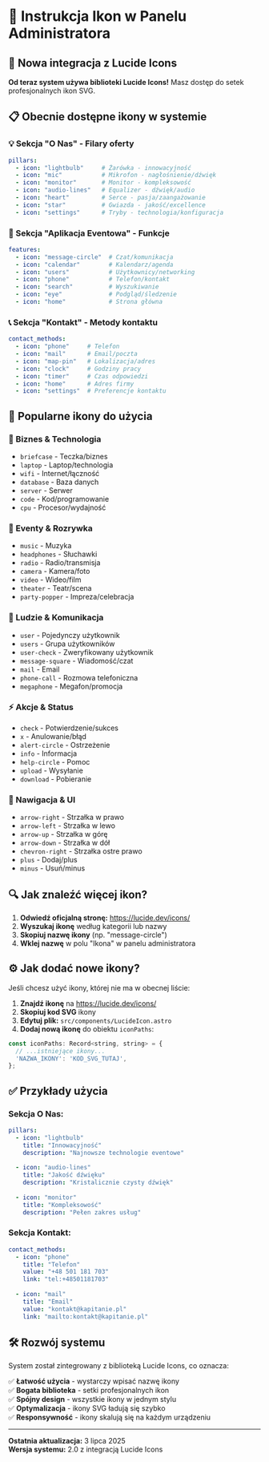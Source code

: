 # 🎨 Instrukcja Ikon w Panelu Administratora

## 🚀 Nowa integracja z Lucide Icons

**Od teraz system używa biblioteki Lucide Icons!** Masz dostęp do setek profesjonalnych ikon SVG.

## 📋 Obecnie dostępne ikony w systemie

### 💡 Sekcja "O Nas" - Filary oferty
```yaml
pillars:
  - icon: "lightbulb"     # Żarówka - innowacyjność
  - icon: "mic"           # Mikrofon - nagłośnienie/dźwięk  
  - icon: "monitor"       # Monitor - kompleksowość
  - icon: "audio-lines"   # Equalizer - dźwięk/audio
  - icon: "heart"         # Serce - pasja/zaangażowanie
  - icon: "star"          # Gwiazda - jakość/excellence
  - icon: "settings"      # Tryby - technologia/konfiguracja
```

### 📱 Sekcja "Aplikacja Eventowa" - Funkcje
```yaml
features:
  - icon: "message-circle"  # Czat/komunikacja
  - icon: "calendar"        # Kalendarz/agenda
  - icon: "users"           # Użytkownicy/networking
  - icon: "phone"           # Telefon/kontakt
  - icon: "search"          # Wyszukiwanie
  - icon: "eye"             # Podgląd/śledzenie
  - icon: "home"            # Strona główna
```

### 📞 Sekcja "Kontakt" - Metody kontaktu
```yaml
contact_methods:
  - icon: "phone"     # Telefon
  - icon: "mail"      # Email/poczta
  - icon: "map-pin"   # Lokalizacja/adres
  - icon: "clock"     # Godziny pracy
  - icon: "timer"     # Czas odpowiedzi
  - icon: "home"      # Adres firmy
  - icon: "settings"  # Preferencje kontaktu
```

## 🎯 Popularne ikony do użycia

### 🏢 Biznes & Technologia
- `briefcase` - Teczka/biznes
- `laptop` - Laptop/technologia
- `wifi` - Internet/łączność
- `database` - Baza danych
- `server` - Serwer
- `code` - Kod/programowanie
- `cpu` - Procesor/wydajność

### 🎪 Eventy & Rozrywka
- `music` - Muzyka
- `headphones` - Słuchawki
- `radio` - Radio/transmisja
- `camera` - Kamera/foto
- `video` - Wideo/film
- `theater` - Teatr/scena
- `party-popper` - Impreza/celebracja

### 👥 Ludzie & Komunikacja
- `user` - Pojedynczy użytkownik
- `users` - Grupa użytkowników
- `user-check` - Zweryfikowany użytkownik
- `message-square` - Wiadomość/czat
- `mail` - Email
- `phone-call` - Rozmowa telefoniczna
- `megaphone` - Megafon/promocja

### ⚡ Akcje & Status
- `check` - Potwierdzenie/sukces
- `x` - Anulowanie/błąd
- `alert-circle` - Ostrzeżenie
- `info` - Informacja
- `help-circle` - Pomoc
- `upload` - Wysyłanie
- `download` - Pobieranie

### 🧭 Nawigacja & UI
- `arrow-right` - Strzałka w prawo
- `arrow-left` - Strzałka w lewo
- `arrow-up` - Strzałka w górę
- `arrow-down` - Strzałka w dół
- `chevron-right` - Strzałka ostre prawo
- `plus` - Dodaj/plus
- `minus` - Usuń/minus

## 🔍 Jak znaleźć więcej ikon?

1. **Odwiedź oficjalną stronę:** https://lucide.dev/icons/
2. **Wyszukaj ikonę** według kategorii lub nazwy
3. **Skopiuj nazwę ikony** (np. "message-circle")
4. **Wklej nazwę** w polu "Ikona" w panelu administratora

## ⚙️ Jak dodać nowe ikony?

Jeśli chcesz użyć ikony, której nie ma w obecnej liście:

1. **Znajdź ikonę** na https://lucide.dev/icons/
2. **Skopiuj kod SVG** ikony 
3. **Edytuj plik:** `src/components/LucideIcon.astro`
4. **Dodaj nową ikonę** do obiektu `iconPaths`:

```javascript
const iconPaths: Record<string, string> = {
  // ...istniejące ikony...
  'NAZWA_IKONY': 'KOD_SVG_TUTAJ',
};
```

## ✅ Przykłady użycia

### Sekcja O Nas:
```yaml
pillars:
  - icon: "lightbulb"
    title: "Innowacyjność"
    description: "Najnowsze technologie eventowe"
    
  - icon: "audio-lines"
    title: "Jakość dźwięku"
    description: "Kristalicznie czysty dźwięk"
    
  - icon: "monitor"
    title: "Kompleksowość"
    description: "Pełen zakres usług"
```

### Sekcja Kontakt:
```yaml
contact_methods:
  - icon: "phone"
    title: "Telefon"
    value: "+48 501 181 703"
    link: "tel:+48501181703"
    
  - icon: "mail"
    title: "Email" 
    value: "kontakt@kapitanie.pl"
    link: "mailto:kontakt@kapitanie.pl"
```

## 🛠️ Rozwój systemu

System został zintegrowany z biblioteką Lucide Icons, co oznacza:

✅ **Łatwość użycia** - wystarczy wpisać nazwę ikony  
✅ **Bogata biblioteka** - setki profesjonalnych ikon  
✅ **Spójny design** - wszystkie ikony w jednym stylu  
✅ **Optymalizacja** - ikony SVG ładują się szybko  
✅ **Responsywność** - ikony skalują się na każdym urządzeniu  

---

**Ostatnia aktualizacja:** 3 lipca 2025  
**Wersja systemu:** 2.0 z integracją Lucide Icons